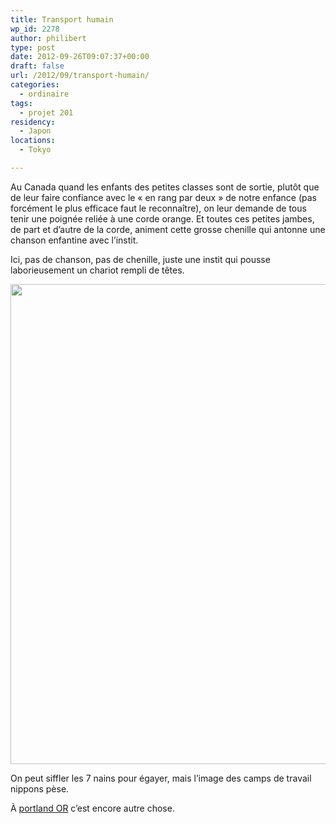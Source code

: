 ```yaml
---
title: Transport humain
wp_id: 2278
author: philibert
type: post
date: 2012-09-26T09:07:37+00:00
draft: false
url: /2012/09/transport-humain/
categories:
  - ordinaire
tags:
  - projet 201
residency:
  - Japon
locations:
  - Tokyo

---
```

Au Canada quand les enfants des petites classes sont de sortie, plutôt que de leur faire confiance avec le « en rang par deux » de notre enfance (pas forcément le plus efficace faut le reconnaître), on leur demande de tous tenir une poignée reliée à une corde orange. Et toutes ces petites jambes, de part et d&rsquo;autre de la corde, animent cette grosse chenille qui antonne une chanson enfantine avec l&rsquo;instit.

Ici, pas de chanson, pas de chenille, juste une instit qui pousse laborieusement un chariot rempli de têtes.

<div id="attachment_2279" class="wp-caption alignnone" style="max-width: 1024px">
  <a href="{{< aws >}}/uploads/2012/09/IMG_7391.jpg"><img class="size-large wp-image-2279" title="IMG_7391" src="{{< aws >}}/uploads/2012/09/IMG_7391-1024x768.jpg" alt="" width="1024" height="768" srcset="{{< aws >}}/uploads/2012/09/IMG_7391-1024x768.jpg 1024w, {{< aws >}}/uploads/2012/09/IMG_7391-300x225.jpg 300w, {{< aws >}}/uploads/2012/09/IMG_7391-263x197.jpg 263w, {{< aws >}}/uploads/2012/09/IMG_7391-650x487.jpg 650w" sizes="(max-width: 1024px) 100vw, 1024px" /></a>
  
  <p class="wp-caption-text">
    On peut siffler les 7 nains pour égayer, mais l&rsquo;image des camps de travail nippons pèse.
  </p>
</div>

À <a target="_blank" href="https://portland97214.wordpress.com/2012/09/26/458/">portland OR</a> c&rsquo;est encore autre chose.